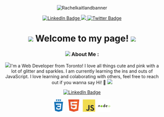 <div id="header" align="center">
  
![Rachelkaitlandbanner](https://user-images.githubusercontent.com/102691511/169661098-f63520ad-cb3b-4c01-b903-377952e4476c.jpg)


  
  <div id="badges">
  <a href="https://www.linkedin.com/in/rachelkaitland/">
    <img src="https://img.shields.io/badge/LinkedIn-pink?style=for-the-badge&logo=linkedin&logoColor=white" alt="LinkedIn Badge"/>
  </a>
  <a href="https://rachelkaitland.netlify.app/">
    <img src="https://img.shields.io/badge/RachelKaitland-yellow?style=for-the-badge"/>
  </a>
  <a href="https://twitter.com/RachelKaitland">
    <img src="https://img.shields.io/badge/Twitter-9cf?style=for-the-badge&logo=twitter&logoColor=white" alt="Twitter Badge"/>
  </a>
</div>
  
  <h1>
    <img src="https://media.giphy.com/media/xT9IgjNENUaf4ypqBa/giphy.gif" width="50"/>
    Welcome to my page!
  <img src="https://media.giphy.com/media/xT9IgjNENUaf4ypqBa/giphy.gif" width="50"/>
</h1>
  
</div>

<div align="center">

###   <img src="https://media.giphy.com/media/rP6Ogaeay6vYzf0TDt/giphy.gif" width="40"/> About Me :

<img src="https://media.giphy.com/media/xT9IgjNENUaf4ypqBa/giphy.gif" width="20"/>I'm a Web Developer from Toronto! I love all things cute and pink with a lot of glitter and sparkles. I am currently learning the ins and outs of JavaScript. I love learning and colaborating with others, feel free to reach out if you wanna say Hi! :white_heart: <img src="https://media.giphy.com/media/xT9IgjNENUaf4ypqBa/giphy.gif" width="20"/>

 <a href="https://www.linkedin.com/in/rachelkaitland/">
    <img src="https://img.shields.io/badge/LinkedIn-pink?style=for-the-badge&logo=linkedin&logoColor=white" alt="LinkedIn Badge"/>
  </a>

<!-- 
---


<div>
<!--   <img src="https://github.com/devicons/devicon/blob/master/icons/react/react-original-wordmark.svg" title="React" alt="React" width="40" height="40"/>&nbsp; --><!--   <img src="https://github.com/devicons/devicon/blob/master/icons/mysql/mysql-original-wordmark.svg" title="MySQL"  alt="MySQL" width="40" height="40"/>&nbsp; -->
 
  <img src="https://github.com/devicons/devicon/blob/master/icons/css3/css3-plain-wordmark.svg"  title="CSS3" alt="CSS" width="40" height="40"/>&nbsp;
  <img src="https://github.com/devicons/devicon/blob/master/icons/html5/html5-original.svg" title="HTML5" alt="HTML" width="40" height="40"/>&nbsp;
  <img src="https://github.com/devicons/devicon/blob/master/icons/javascript/javascript-original.svg" title="JavaScript" alt="JavaScript" width="40" height="40"/>&nbsp;
  <img src="https://github.com/devicons/devicon/blob/master/icons/nodejs/nodejs-original-wordmark.svg" title="NodeJS" alt="NodeJS" width="40" height="40"/>&nbsp;
</div>
  
  </div>
  
  
<!-- 
---

### :white_heart: My Stats :

[![GitHub Streak](http://github-readme-streak-stats.herokuapp.com?user=rachelkaitland&theme=dark&background=000000)](https://git.io/streak-stats)

[![Top Langs](https://github-readme-stats.vercel.app/api/top-langs/?username=rachelkaitland&layout=compact&theme=vision-friendly-dark)](https://github.com/anuraghazra/github-readme-stats)
  </div> -->
